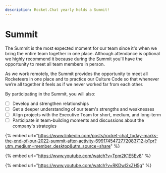 ```yaml
---
description: Rocket.Chat yearly holds a Summit!
---
```


# Summit

The Summit is the most expected moment for our team since it's when we bring the entire team together in one place. Although attendance is optional we highly recommend it because during the Summit you'll have the opportunity to meet all team members in person.&#x20;

As we work remotely, the Summit provides the opportunity to meet all Rocketeers in one place and to practice our Culture Code so that whenever we’re all together it feels as if we never worked far from each other.

By participating in the Summit, you will also:

* [ ] Develop and strengthen relationships
* [ ] Get a deeper understanding of our team's strengths and weaknesses
* [ ] Align projects with the Executive Team for short, medium, and long-term&#x20;
* [ ] Participate in team-building moments and discussions about the company's strategies

{% embed url="https://www.linkedin.com/posts/rocket-chat_today-marks-the-end-of-our-2022-summit-after-activity-6991745472772083712-bTpr?utm_medium=member_desktop&utm_source=share" %}

{% embed url="https://www.youtube.com/watch?v=Tpm2K1E5Ev8" %}

{% embed url="https://www.youtube.com/watch?v=RKDwl2xZH5g" %}
